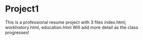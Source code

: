 # Project1
This is a professional resume project with 3 files index.html, workhistory.html, education.html
Will add more detail as the class progresses!

